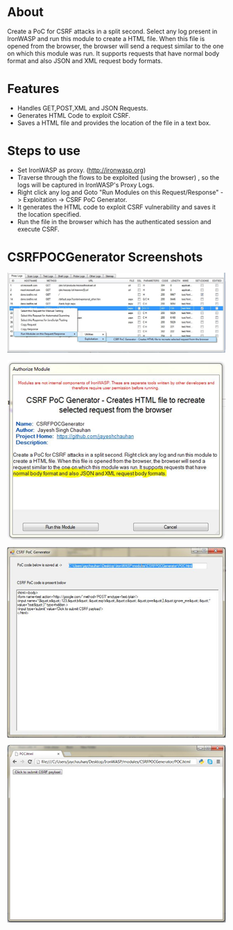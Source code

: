 About
=====
Create a PoC for CSRF attacks in a split second. Select any log present in IronWASP and run this module to create a HTML file. When this file is opened from the browser, the browser will send a request similar to the one on which this module was run. It supports requests that have normal body format and also JSON and XML request body formats.


Features
========
*	Handles GET,POST,XML and JSON Requests.
*	Generates HTML Code to exploit CSRF.
*	Saves a HTML file and provides the location of the file  in a text box.


Steps to use
============
*	Set IronWASP as proxy. (http://ironwasp.org)
*	Traverse through the flows to be exploited (using the browser) , so the logs will be captured in IronWASP's Proxy Logs.
*	Right click any log and Goto "Run Modules on this Request/Response" -> Exploitation -> CSRF PoC Generator.
*	It generates the HTML code to exploit CSRF vulnerability and saves it the location specified.
*	Run the file in the browser which has the authenticated session and execute CSRF.


CSRFPOCGenerator Screenshots
============================

![CSRFPOCGenerator Screenshot 1](https://github.com/jayeshchauhan/csrf_poc_generator/blob/master/image3.JPG?raw=true "Screenshot 1")


![CSRFPOCGenerator Screenshot 2](https://github.com/jayeshchauhan/csrf_poc_generator/blob/master/image1.JPG?raw=true "Screenshot 2")


![CSRFPOCGenerator Screenshot 3](https://github.com/jayeshchauhan/csrf_poc_generator/blob/master/image2.JPG?raw=true "Screenshot 3")


![CSRFPOCGenerator Screenshot 4](https://github.com/jayeshchauhan/csrf_poc_generator/blob/master/image4.JPG?raw=true "Screenshot 4")
